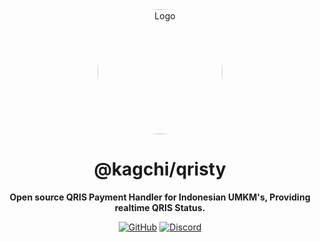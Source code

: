 <div align="center">

<img src="https://i.kagchi.my.id/nezuko.png" alt="Logo" width="200px" height="200px" style="border-radius:50%"/>

# @kagchi/qristy

**Open source QRIS Payment Handler for Indonesian UMKM's, Providing realtime QRIS Status.**

[![GitHub](https://img.shields.io/github/license/kagchi/qristy)](https://github.com/nezuchan/qristy/blob/main/LICENSE)
[![Discord](https://discordapp.com/api/guilds/785715968608567297/embed.png)](https://nezu.my.id)

</div>
